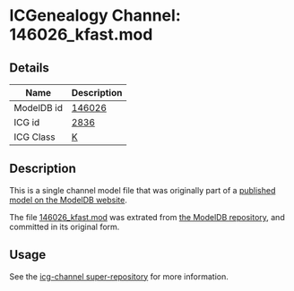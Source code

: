 # ICGenealogy Channel: 146026\_kfast.mod

## Details

Name | Description
---- | -----------
ModelDB id | [146026](http://senselab.med.yale.edu/ModelDB/ShowModel.cshtml?model=146026)
ICG id | [2836](http://icg.neurotheory.ox.ac.uk/channels/1/2836)
ICG Class | [K](http://icg.neurotheory.ox.ac.uk/channels/1)

## Description

This is a single channel model file that was originally part of a [published model on the ModelDB website](http://senselab.med.yale.edu/mModelDB/ShowModel.cshtml?model=146026).

The file [146026\_kfast.mod](146026_kfast.mod) was extrated from [the ModelDB repository](http://senselab.med.yale.edu/ModelDB/ShowModel.cshtml?model=146026), and committed in its original form.

## Usage

See the [icg-channel super-repository](https://github.com/icgenealogy/icg-channels) for more information.